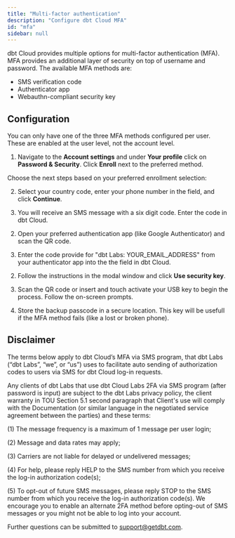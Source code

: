 ```yaml
---
title: "Multi-factor authentication"
description: "Configure dbt Cloud MFA"
id: "mfa"
sidebar: null
---
```


dbt Cloud provides multiple options for multi-factor authentication (MFA). MFA provides an additional layer of security on top of username and password. The available MFA methods are:
- SMS verification code
- Authenticator app
- Webauthn-compliant security key

## Configuration

You can only have one of the three MFA methods configured per user. These are enabled at the user level, not the account level.

1. Navigate to the **Account settings** and under **Your profile** click on **Password & Security**. Click **Enroll** next to the preferred method.

<Lightbox src="/img/docs/dbt-cloud/mfa-enrollment.png" title="Select MFA enrollment method" />

Choose the next steps based on your preferred enrollment selection:

<expandable alt_header="SMS verification code" >

2. Select your country code, enter your phone number in the field, and click **Continue**.

<Lightbox src="/img/docs/dbt-cloud/sms-enter-phone.png" title="Enter your phone number information" />

3. You will receive an SMS message with a six digit code. Enter the code in dbt Cloud.

<Lightbox src="/img/docs/dbt-cloud/enter-code.png" title="Enter the 6-digit code" />

</expandable>

<expandable alt_header="Authenticator app" >

2. Open your preferred authentication app (like Google Authenticator) and scan the QR code.

<Lightbox src="/img/docs/dbt-cloud/scan-qr.png" title="Scan the QR code" />

3. Enter the code provide for "dbt Labs: YOUR_EMAIL_ADDRESS" from your authenticator app into the the field in dbt Cloud.

</expandable>

<expandable alt_header="Webauthn-compliant security key" >

2. Follow the instructions in the modal window and click **Use security key**.

<Lightbox src="/img/docs/dbt-cloud/create-security-key.png" title="Scan the QR code" />

3. Scan the QR code or insert and touch activate your USB key to begin the process. Follow the on-screen prompts. 

</expandable>

4. Store the backup passcode in a secure location. This key will be usefull if the MFA method fails (like a lost or broken phone).


## Disclaimer

The terms below apply to dbt Cloud’s MFA via SMS program, that dbt Labs (“dbt Labs”, “we”, or “us”) uses to facilitate auto sending of authorization codes to users via SMS for dbt Cloud log-in requests. 

Any clients of dbt Labs that use dbt Cloud Labs 2FA via SMS program (after password is input) are subject to the dbt Labs privacy policy, the client warranty in TOU Section 5.1 second paragraph that Client's use will comply with the Documentation (or similar language in the negotiated service agreement between the parties) and these terms: 

(1) The message frequency is a maximum of 1 message per user login; 

(2) Message and data rates may apply; 

(3) Carriers are not liable for delayed or undelivered messages; 

(4) For help, please reply HELP to the SMS number from which you receive the log-in authorization code(s); 

(5) To opt-out of future SMS messages, please reply STOP to the SMS number from which you receive the log-in authorization code(s). We encourage you to enable an alternate 2FA method before opting-out of SMS messages or you might not be able to log into your account. 

Further questions can be submitted to [support@getdbt.com](mailto:support@getdbt.com).

